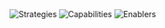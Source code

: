 <img src="{{site.baseurl}}/images/StrategicIntent_TopOFModel.png" alt="Strategies">
<img src="{{site.baseurl}}/images/BusinessContext_secondPartOFModel.png" alt="Capabilities">
<img src="{{site.baseurl}}/images/Enablement_bottomOFModel.png" alt="Enablers">
